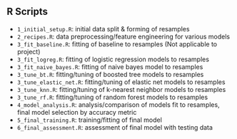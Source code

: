## R Scripts 

- `1_initial_setup.R`: initial data split & forming of resamples
- `2_recipes.R`: data preprocessing/feature engineering for various models
- `3_fit_baseline.R`: fitting of baseline to resamples (Not applicable to project)
- `3_fit_logreg.R`: fitting of logistic regression models to resamples
- `3_fit_naive_bayes.R`: fitting of naive bayes model to resamples 
- `3_tune_bt.R`: fitting/tuning of boosted tree models to resamples 
- `3_tune_elastic_net.R`: fitting/tuning of elastic net models to resamples 
- `3_tune_knn.R`: fitting/tuning of k-nearest neighbor models to resamples 
- `3_tune_rf.R`: fitting/tuning of random forest models to resamples 
- `4_model_analysis.R`: analysis/comparison of models fit to resamples, final model selection by accuracy metric
- `5_final_training.R`: training/fitting of final model
- `6_final_assessment.R`: assessment of final model with testing data